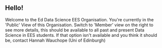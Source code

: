 ## Hello!

Welcome to the Ed Data Science EES Organisation. You're currently in the 'Public' View of this Organisation. Switch to 'Member' view on the right to see more details, this should be available to all past and present Data Science in EES students. If that option isn't available and you think it should be, contact Hannah Wauchope (Uni of Edinburgh)
